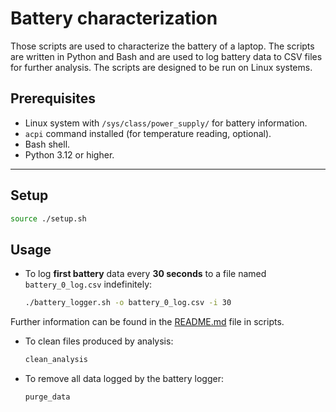 # Battery characterization

Those scripts are used to characterize the battery of a laptop. The scripts are written in Python and Bash and are used to log battery data to CSV files for further analysis. The scripts are designed to be run on Linux systems.

## Prerequisites
- Linux system with `/sys/class/power_supply/` for battery information.
- `acpi` command installed (for temperature reading, optional).
- Bash shell.
- Python 3.12 or higher.

---

## Setup

```bash
source ./setup.sh
```

## Usage

- To log **first battery** data every **30 seconds** to a file named `battery_0_log.csv` indefinitely:

    ```bash
    ./battery_logger.sh -o battery_0_log.csv -i 30
    ```
Further information can be found in the [README.md](./script/README.md) file in scripts.

- To clean files produced by analysis:

    ```bash
    clean_analysis
    ```
- To remove all data logged by the battery logger:

    ```bash
    purge_data
    ```
